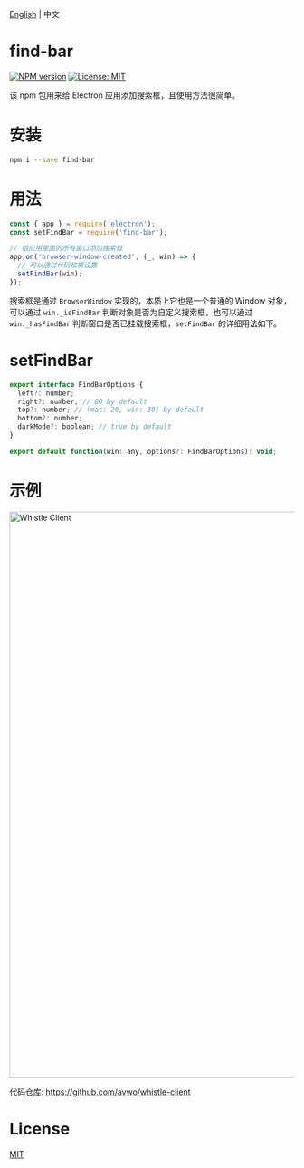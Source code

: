 [English](./README.md)  | 中文

# find-bar
[![NPM version](https://img.shields.io/npm/v/find-bar.svg?style=flat-square)](https://npmjs.org/package/find-bar)
[![License: MIT](https://img.shields.io/badge/License-MIT-blue.svg?style=flat-square)](https://www.npmjs.com/package/find-bar)

该 npm 包用来给 Electron 应用添加搜索框，且使用方法很简单。

# 安装
``` sh
npm i --save find-bar
```
# 用法
``` js
const { app } = require('electron'); 
const setFindBar = require('find-bar');

// 给应用里面的所有窗口添加搜索框
app.on('browser-window-created', (_, win) => {
  // 可以通过代码按需设置
  setFindBar(win);
});

```
搜索框是通过 `BrowserWindow` 实现的，本质上它也是一个普通的 Window 对象，可以通过 `win._isFindBar` 判断对象是否为自定义搜索框，也可以通过 `win._hasFindBar` 判断窗口是否已挂载搜索框，`setFindBar` 的详细用法如下。

# setFindBar
  ``` js
  export interface FindBarOptions {
    left?: number;
    right?: number; // 80 by default
    top?: number; // (mac: 20, win: 30) by default
    bottom?: number;
    darkMode?: boolean; // true by default
  }

  export default function(win: any, options?: FindBarOptions): void;
  ```

  # 示例

<img width="1000" alt="Whistle Client" src="https://github.com/avwo/electron-find-bar/assets/11450939/ac5b0474-89e2-446b-ad5e-653e6d6a8c49">

代码仓库: https://github.com/avwo/whistle-client

# License
[MIT](./LICENSE)
